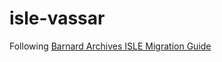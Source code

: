 # isle-vassar

Following [Barnard Archives ISLE Migration Guide](https://github.com/BarnardArchives/barnard_isle_docker)